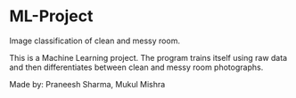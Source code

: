 # ML-Project
Image classification of clean and messy room.

This is a Machine Learning project. The program trains itself using raw data and then differentiates between clean and messy room photographs.

Made by:
Praneesh Sharma,
Mukul Mishra
